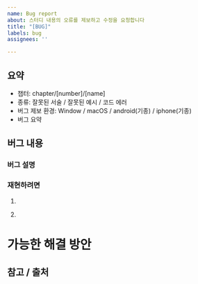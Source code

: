 ```yaml
---
name: Bug report
about: 스터디 내용의 오류를 제보하고 수정을 요청합니다
title: "[BUG]"
labels: bug
assignees: ''

---
```


## 요약
- 챕터: chapter/[number]/[name]
- 종류: 잘못된 서술 / 잘못된 예시 / 코드 에러
- 버그 제보 환경: Window / macOS / android(기종) / iphone(기종)
- 버그 요약

## 버그 내용
### 버그 설명

### 재현하려면
1. ~~~
2. ~~~
# 가능한 해결 방안

## 참고 / 출처
